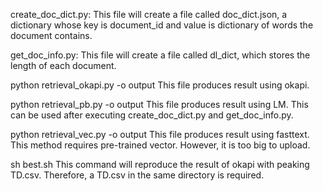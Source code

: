create_doc_dict.py:
    This file will create a file called doc_dict.json, a dictionary whose key is document_id and value is dictionary of words the document contains.

get_doc_info.py:
    This file will create a file called dl_dict, which stores the length of each document.

python retrieval_okapi.py -o output
    This file produces result using okapi.

python retrieval_pb.py -o output
    This file produces result using LM. This can be used after executing create_doc_dict.py and get_doc_info.py.

python retrieval_vec.py -o output
    This file produces result using fasttext. This method requires pre-trained vector. However, it is too big to upload. 

sh best.sh
This command will reproduce the result of okapi with peaking TD.csv. Therefore, a TD.csv in the same directory is required.


